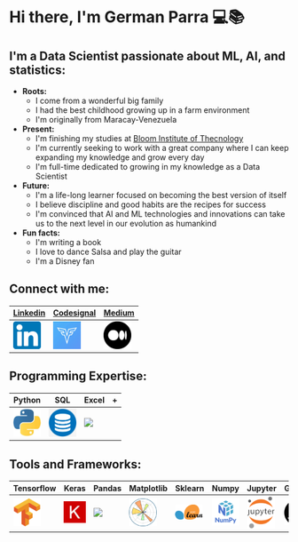 # Hi there, I'm German Parra 💻📚

## **I'm a Data Scientist passionate about ML, AI, and statistics:**
  - **Roots:**
      - I come from a wonderful big family
      - I had the best childhood growing up in a farm environment
      - I'm originally from Maracay-Venezuela
  - **Present:**
    - I'm finishing my studies at [Bloom Institute of Thecnology][Bloomtech]
    - I'm currently seeking to work with a great company where I can keep expanding my knowledge and grow every day
    - I'm full-time dedicated to growing in my knowledge as a Data Scientist
  - **Future:**
    - I'm a life-long learner focused on becoming the best version of itself
    - I believe discipline and good habits are the recipes for success
    - I'm convinced that AI and ML technologies and innovations can take us to the next level in our evolution as humankind  
  - **Fun facts:**
      - I'm writing a book
      - I love to dance Salsa and play the guitar
      - I'm a Disney fan
  
 

## **Connect with me:**
| [Linkedin] | [Codesignal] | [Medium] |
|-|-|-|
| [<img width="50px" src="img\Linkedin.png" />][Linkedin] | [<img width="50px" src="img\Codesignal.png" />][Codesignal] | [<img width="50px" src="img\Medium.png" />][Medium] | 

## **Programming Expertise:**
| Python | SQL | Excel |+|
|-|-|-|-|
| <img width="50px" src="img\Python.jfif" /> | <img width="50px" src="img\database.png" /> | <img width="50px" src="img\excel.ico" />|

## **Tools and Frameworks:**
|Tensorflow|Keras|Pandas|Matplotlib|Sklearn|Numpy|Jupyter|Github|VisualStudio|+| 
|-|-|-|-|-|-|-|-|-|-|
| <img width="50px" src="img\Tensorflow.png" /> | <img width="50px" src="img\keras.jpg" /> | <img width="50px" src="img\Pandas.ico" />| <img width="50px" src="img\matplotlib.png" /> | <img width="50px" src="img\sklearn.png" /> | <img width="50px" src="img\Numpy.png" />| <img width="50px" src="img\Jupyter.png" /> | <img width="50px" src="img\Github.png" />| <img width="50px" src="img\VisualStudio.png" />| 

[Bloomtech]: https://www.bloomtech.com/courses/data-science
[Linkedin]: https://www.linkedin.com/in/germanparra1/
[Codesignal]: https://app.codesignal.com/profile/germanparra
[Medium]: https://medium.com/@gerpar13
